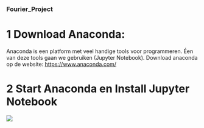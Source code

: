 ### Fourier_Project

# 1 Download Anaconda:
Anaconda is een platform met veel handige tools voor programmeren. Éen van deze tools gaan we gebruiken (Jupyter Notebook). Download anaconda op de website:
https://www.anaconda.com/

# 2 Start Anaconda en Install Jupyter Notebook
![](<https://github.com/JessevanOort/Fourier_Project/tree/main/Images/anaconda.png> "")
